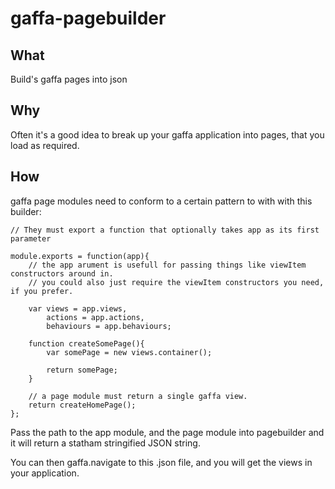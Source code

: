 # gaffa-pagebuilder

## What

Build's gaffa pages into json

## Why

Often it's a good idea to break up your gaffa application into pages, that you load as required.

## How

gaffa page modules need to conform to a certain pattern to with with this builder:

    // They must export a function that optionally takes app as its first parameter

    module.exports = function(app){
        // the app arument is usefull for passing things like viewItem constructors around in.
        // you could also just require the viewItem constructors you need, if you prefer.

        var views = app.views,
            actions = app.actions,
            behaviours = app.behaviours;

        function createSomePage(){
            var somePage = new views.container();

            return somePage;
        }

        // a page module must return a single gaffa view.
        return createHomePage();
    };

Pass the path to the app module, and the page module into pagebuilder and it will return a statham stringified JSON string.

You can then gaffa.navigate to this .json file, and you will get the views in your application.